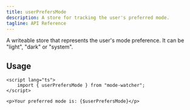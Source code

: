 ```yaml
---
title: userPrefersMode
description: A store for tracking the user's preferred mode.
tagline: API Reference
---
```


A writeable store that represents the user's mode preference. It can be "light", "dark" or "system".

## Usage

```svelte
<script lang="ts">
	import { userPrefersMode } from "mode-watcher";
</script>

<p>Your preferred mode is: {$userPrefersMode}</p>
```
